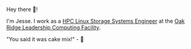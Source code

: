 
Hey there 👋!

I'm Jesse. I work as a [HPC Linux Storage Systems Engineer](https://www.linkedin.com/in/jesse-hanley/) at the [Oak Ridge Leadership Computing Facility](https://www.olcf.ornl.gov/).

"You said it was cake mix!" - 🍍

